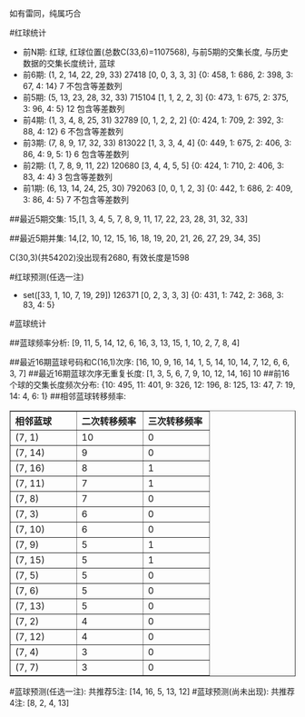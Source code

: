 <!-- 
.. title: 双色球2014037期(2014-04-06)数据分析报告
.. slug: slott-2014037-2014-04-06-report
.. date: 2014-04-07 08:00:00 UTC+08:00
.. tags: Lottery
.. link: 
.. description: 
.. type: text
-->

如有雷同，纯属巧合

<!-- TEASER_END-->

#红球统计

- 前N期: 红球, 红球位置(总数C(33,6)=1107568), 与前5期的交集长度, 与历史数据的交集长度统计, 蓝球
- 前6期: (1, 2, 14, 22, 29, 33) 27418 [0, 0, 3, 3, 3] {0: 458, 1: 686, 2: 398, 3: 67, 4: 14} 7 不包含等差数列
- 前5期: (5, 13, 23, 28, 32, 33) 715104 [1, 1, 2, 2, 3] {0: 473, 1: 675, 2: 375, 3: 96, 4: 5} 12 包含等差数列
- 前4期: (1, 3, 4, 8, 25, 31) 32789 [0, 1, 2, 2, 2] {0: 424, 1: 709, 2: 392, 3: 88, 4: 12} 6 不包含等差数列
- 前3期: (7, 8, 9, 17, 32, 33) 813022 [1, 3, 3, 4, 4] {0: 449, 1: 675, 2: 406, 3: 86, 4: 9, 5: 1} 6 包含等差数列
- 前2期: (1, 7, 8, 9, 11, 22) 120680 [3, 4, 4, 5, 5] {0: 424, 1: 710, 2: 406, 3: 83, 4: 4} 3 包含等差数列
- 前1期: (6, 13, 14, 24, 25, 30) 792063 [0, 0, 1, 2, 3] {0: 442, 1: 686, 2: 409, 3: 86, 4: 5} 7 不包含等差数列

##最近5期交集:
15,[1, 3, 4, 5, 7, 8, 9, 11, 17, 22, 23, 28, 31, 32, 33]

##最近5期并集:
14,[2, 10, 12, 15, 16, 18, 19, 20, 21, 26, 27, 29, 34, 35]

C(30,3)(共54202)没出现有2680, 
有效长度是1598

#红球预测(任选一注)

- set([33, 1, 10, 7, 19, 29]) 126371 [0, 2, 3, 3, 3] {0: 431, 1: 742, 2: 368, 3: 83, 4: 5}

#蓝球统计

##蓝球频率分析:
[9, 11, 5, 14, 12, 6, 16, 3, 13, 15, 1, 10, 2, 7, 8, 4]

##最近16期蓝球号码和C(16,1)次序:
[16, 10, 9, 16, 14, 1, 5, 14, 10, 14, 7, 12, 6, 6, 3, 7]
##最近16期蓝球次序无重复长度:
[1, 3, 5, 6, 7, 9, 10, 12, 14, 16] 10
##前16个球的交集长度频次分布:
{10: 495, 11: 401, 9: 326, 12: 196, 8: 125, 13: 47, 7: 19, 14: 4, 6: 1}
##相邻蓝球转移频率:
<table border="1" class="table table-striped dataframe">
  <thead>
    <tr style="text-align: left;">
      <th style="min-width: 100px;">相邻蓝球</th>
      <th style="min-width: 100px;">二次转移频率</th>
      <th style="min-width: 100px;">三次转移频率</th>
    </tr>
  </thead>
  <tbody>
    <tr>
      <td>  (7, 1)</td>
      <td> 10</td>
      <td> 0</td>
    </tr>
    <tr>
      <td> (7, 14)</td>
      <td>  9</td>
      <td> 0</td>
    </tr>
    <tr>
      <td> (7, 16)</td>
      <td>  8</td>
      <td> 1</td>
    </tr>
    <tr>
      <td> (7, 11)</td>
      <td>  7</td>
      <td> 1</td>
    </tr>
    <tr>
      <td>  (7, 8)</td>
      <td>  7</td>
      <td> 0</td>
    </tr>
    <tr>
      <td>  (7, 3)</td>
      <td>  6</td>
      <td> 0</td>
    </tr>
    <tr>
      <td> (7, 10)</td>
      <td>  6</td>
      <td> 0</td>
    </tr>
    <tr>
      <td>  (7, 9)</td>
      <td>  5</td>
      <td> 1</td>
    </tr>
    <tr>
      <td> (7, 15)</td>
      <td>  5</td>
      <td> 1</td>
    </tr>
    <tr>
      <td>  (7, 5)</td>
      <td>  5</td>
      <td> 0</td>
    </tr>
    <tr>
      <td>  (7, 6)</td>
      <td>  5</td>
      <td> 0</td>
    </tr>
    <tr>
      <td> (7, 13)</td>
      <td>  5</td>
      <td> 0</td>
    </tr>
    <tr>
      <td>  (7, 2)</td>
      <td>  4</td>
      <td> 0</td>
    </tr>
    <tr>
      <td> (7, 12)</td>
      <td>  4</td>
      <td> 0</td>
    </tr>
    <tr>
      <td>  (7, 4)</td>
      <td>  3</td>
      <td> 0</td>
    </tr>
    <tr>
      <td>  (7, 7)</td>
      <td>  3</td>
      <td> 0</td>
    </tr>
  </tbody>
</table>
#蓝球预测(任选一注):
共推荐5注: [14, 16, 5, 13, 12]
#蓝球预测(尚未出现):
共推荐4注: [8, 2, 4, 13]

